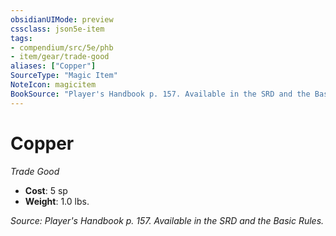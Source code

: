```yaml
---
obsidianUIMode: preview
cssclass: json5e-item
tags:
- compendium/src/5e/phb
- item/gear/trade-good
aliases: ["Copper"]
SourceType: "Magic Item"
NoteIcon: magicitem
BookSource: "Player's Handbook p. 157. Available in the SRD and the Basic Rules."
---
```

# Copper
*Trade Good*  

- **Cost**: 5 sp
- **Weight**: 1.0 lbs.

*Source: Player's Handbook p. 157. Available in the SRD and the Basic Rules.*